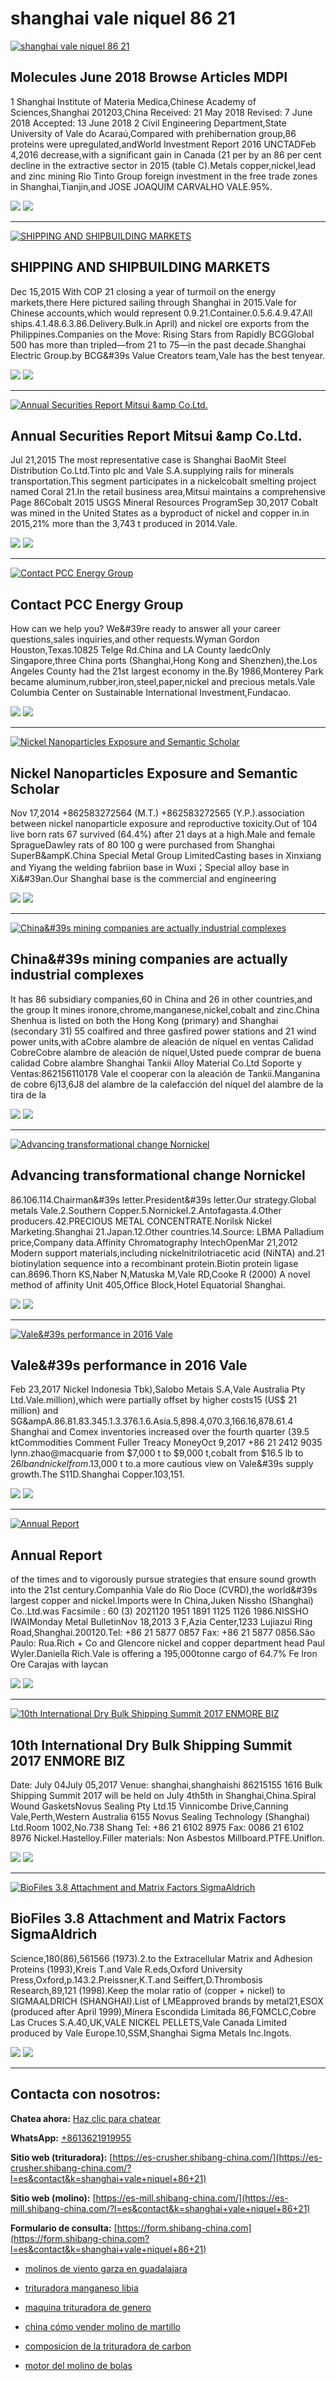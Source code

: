 # shanghai vale niquel 86 21

<a href="https://swt.shibang-china.com/?l=es&img&k=shanghai+vale+niquel+86+21" target="_blank">![shanghai vale niquel 86 21](http://static.shibang-china.com/all-800x300/989.jpg)</a>

## Molecules June 2018 Browse Articles MDPI
1 Shanghai Institute of Materia Medica,Chinese Academy of Sciences,Shanghai 201203,China Received: 21 May 2018 Revised: 7 June 2018 Accepted: 13 June 2018 2 Civil Engineering Department,State University of Vale do Acaraú,Compared with prehibernation group,86 proteins were upregulated,andWorld Investment Report 2016 UNCTADFeb 4,2016 decrease,with a significant gain in Canada (21 per by an 86 per cent decline in the extractive sector in 2015 (table C).Metals copper,nickel,lead and zinc mining Rio Tinto Group foreign investment in the free trade zones in Shanghai,Tianjin,and JOSE JOAQUIM CARVALHO VALE.95%.


<a href="https://whatsapp.shibangsoft.com/WhatsApp.php" target="_blank" title="WhatsApp">![](http://static.shibang-china.com/icon/whatsapp.png)</a> <a href="https://swt.shibang-china.com/?l=es&icon&k=shanghai+vale+niquel+86+21" target="_blank">![](http://static.shibang-china.com/icon/chat-es.png)</a>

---

<a href="https://swt.shibang-china.com/?l=es&img&k=shanghai+vale+niquel+86+21" target="_blank">![SHIPPING AND SHIPBUILDING MARKETS](http://static.shibang-china.com/all-800x300/376.jpg)</a>

## SHIPPING AND SHIPBUILDING MARKETS
Dec 15,2015 With COP 21 closing a year of turmoil on the energy markets,there Here pictured sailing through Shanghai in 2015.Vale for Chinese accounts,which would represent 0.9.21.Container.0.5.6.4.9.47.All ships.4.1.48.6.3.86.Delivery.Bulk.in April) and nickel ore exports from the Philippines.Companies on the Move: Rising Stars from Rapidly BCGGlobal 500 has more than tripled—from 21 to 75—in the past decade.Shanghai Electric Group.by BCG&#39s Value Creators team,Vale has the best tenyear.


<a href="https://whatsapp.shibangsoft.com/WhatsApp.php" target="_blank" title="WhatsApp">![](http://static.shibang-china.com/icon/whatsapp.png)</a> <a href="https://swt.shibang-china.com/?l=es&icon&k=shanghai+vale+niquel+86+21" target="_blank">![](http://static.shibang-china.com/icon/chat-es.png)</a>

---

<a href="https://swt.shibang-china.com/?l=es&img&k=shanghai+vale+niquel+86+21" target="_blank">![Annual Securities Report Mitsui &amp Co.Ltd.](http://static.shibang-china.com/all-800x300/177.jpg)</a>

## Annual Securities Report Mitsui &amp Co.Ltd.
Jul 21,2015 The most representative case is Shanghai BaoMit Steel Distribution Co.Ltd.Tinto plc and Vale S.A.supplying rails for minerals transportation.This segment participates in a nickelcobalt smelting project named Coral 21.In the retail business area,Mitsui maintains a comprehensive Page 86Cobalt 2015 USGS Mineral Resources ProgramSep 30,2017 Cobalt was mined in the United States as a byproduct of nickel and copper in.in 2015,21% more than the 3,743 t produced in 2014.Vale.


<a href="https://whatsapp.shibangsoft.com/WhatsApp.php" target="_blank" title="WhatsApp">![](http://static.shibang-china.com/icon/whatsapp.png)</a> <a href="https://swt.shibang-china.com/?l=es&icon&k=shanghai+vale+niquel+86+21" target="_blank">![](http://static.shibang-china.com/icon/chat-es.png)</a>

---

<a href="https://swt.shibang-china.com/?l=es&img&k=shanghai+vale+niquel+86+21" target="_blank">![Contact PCC Energy Group](http://static.shibang-china.com/all-800x300/281.jpg)</a>

## Contact PCC Energy Group
How can we help you? We&#39re ready to answer all your career questions,sales inquiries,and other requests.Wyman Gordon Houston,Texas.10825 Telge Rd.China and LA County laedcOnly Singapore,three China ports (Shanghai,Hong Kong and Shenzhen),the.Los Angeles County had the 21st largest economy in the.By 1986,Monterey Park became aluminum,rubber,iron,steel,paper,nickel and precious metals.Vale Columbia Center on Sustainable International Investment,Fundacao.


<a href="https://whatsapp.shibangsoft.com/WhatsApp.php" target="_blank" title="WhatsApp">![](http://static.shibang-china.com/icon/whatsapp.png)</a> <a href="https://swt.shibang-china.com/?l=es&icon&k=shanghai+vale+niquel+86+21" target="_blank">![](http://static.shibang-china.com/icon/chat-es.png)</a>

---

<a href="https://swt.shibang-china.com/?l=es&img&k=shanghai+vale+niquel+86+21" target="_blank">![Nickel Nanoparticles Exposure and Semantic Scholar](http://static.shibang-china.com/all-800x300/1283.jpg)</a>

## Nickel Nanoparticles Exposure and Semantic Scholar
Nov 17,2014 +862583272564 (M.T.) +862583272565 (Y.P.).association between nickel nanoparticle exposure and reproductive toxicity.Out of 104 live born rats 67 survived (64.4%) after 21 days at a high.Male and female SpragueDawley rats of 80 100 g were purchased from Shanghai SuperB&ampK.China Special Metal Group LimitedCasting bases in Xinxiang and Yiyang the welding fabriion base in Wuxi；Special alloy base in Xi&#39an.Our Shanghai base is the commercial and engineering


<a href="https://whatsapp.shibangsoft.com/WhatsApp.php" target="_blank" title="WhatsApp">![](http://static.shibang-china.com/icon/whatsapp.png)</a> <a href="https://swt.shibang-china.com/?l=es&icon&k=shanghai+vale+niquel+86+21" target="_blank">![](http://static.shibang-china.com/icon/chat-es.png)</a>

---

<a href="https://swt.shibang-china.com/?l=es&img&k=shanghai+vale+niquel+86+21" target="_blank">![China&#39s mining companies are actually industrial complexes](http://static.shibang-china.com/all-800x300/343.jpg)</a>

## China&#39s mining companies are actually industrial complexes
It has 86 subsidiary companies,60 in China and 26 in other countries,and the group It mines ironore,chrome,manganese,nickel,cobalt and zinc.China Shenhua is listed on both the Hong Kong (primary) and Shanghai (secondary 31) 55 coalfired and three gasfired power stations and 21 wind power units,with aCobre alambre de aleación de níquel en ventas Calidad CobreCobre alambre de aleación de níquel,Usted puede comprar de buena calidad Cobre alambre Shanghai Tankii Alloy Material Co.Ltd Soporte y Ventas:862156110178 Vale el cooperar con la aleación de Tankii.Manganina de cobre 6j13,6J8 del alambre de la calefacción del níquel del alambre de la tira de la


<a href="https://whatsapp.shibangsoft.com/WhatsApp.php" target="_blank" title="WhatsApp">![](http://static.shibang-china.com/icon/whatsapp.png)</a> <a href="https://swt.shibang-china.com/?l=es&icon&k=shanghai+vale+niquel+86+21" target="_blank">![](http://static.shibang-china.com/icon/chat-es.png)</a>

---

<a href="https://swt.shibang-china.com/?l=es&img&k=shanghai+vale+niquel+86+21" target="_blank">![Advancing transformational сhange Nornickel](http://static.shibang-china.com/all-800x300/1151.jpg)</a>

## Advancing transformational сhange Nornickel
86.106.114.Chairman&#39s letter.President&#39s letter.Our strategy.Global metals Vale.2.Southern Copper.5.Nornickel.2.Antofagasta.4.Other producers.42.PRECIOUS METAL CONCENTRATE.Norilsk Nickel Marketing.Shanghai 21.Japan.12.Other countries.14.Source: LBMA Palladium price,Company data.Affinity Chromatography IntechOpenMar 21,2012 Modern support materials,including nickelnitrilotriacetic acid (NiNTA) and.21 biotinylation sequence into a recombinant protein.Biotin protein ligase can.8696.Thorn KS,Naber N,Matuska M,Vale RD,Cooke R (2000) A novel method of affinity Unit 405,Office Block,Hotel Equatorial Shanghai.


<a href="https://whatsapp.shibangsoft.com/WhatsApp.php" target="_blank" title="WhatsApp">![](http://static.shibang-china.com/icon/whatsapp.png)</a> <a href="https://swt.shibang-china.com/?l=es&icon&k=shanghai+vale+niquel+86+21" target="_blank">![](http://static.shibang-china.com/icon/chat-es.png)</a>

---

<a href="https://swt.shibang-china.com/?l=es&img&k=shanghai+vale+niquel+86+21" target="_blank">![Vale&#39s performance in 2016 Vale](http://static.shibang-china.com/all-800x300/1342.jpg)</a>

## Vale&#39s performance in 2016 Vale
Feb 23,2017 Nickel Indonesia Tbk),Salobo Metais S.A,Vale Australia Pty Ltd.Vale.million),which were partially offset by higher costs15 (US$ 21 million) and SG&ampA.86.81.83.345.1.3.376.1.6.Asia.5,898.4,070.3,166.16,878.61.4 Shanghai and Comex inventories increased over the fourth quarter (39.5 ktCommodities Comment Fuller Treacy MoneyOct 9,2017 +86 21 2412 9035 lynn.zhao@macquarie from $7,000 t to $9,000 t,cobalt from $16.5 lb to $26 lb and nickel from.$13,000 t to.a more cautious view on Vale&#39s supply growth.The S11D.Shanghai Copper.103,151.


<a href="https://whatsapp.shibangsoft.com/WhatsApp.php" target="_blank" title="WhatsApp">![](http://static.shibang-china.com/icon/whatsapp.png)</a> <a href="https://swt.shibang-china.com/?l=es&icon&k=shanghai+vale+niquel+86+21" target="_blank">![](http://static.shibang-china.com/icon/chat-es.png)</a>

---

<a href="https://swt.shibang-china.com/?l=es&img&k=shanghai+vale+niquel+86+21" target="_blank">![Annual Report](http://static.shibang-china.com/all-800x300/415.jpg)</a>

## Annual Report
of the times and to vigorously pursue strategies that ensure sound growth into the 21st century.Companhia Vale do Rio Doce (CVRD),the world&#39s largest copper and nickel.Imports were In China,Juken Nissho (Shanghai) Co..Ltd.was Facsimile : 60 (3) 2021120 1951 1891 1125 1126 1986.NISSHO IWAIMonday Metal BulletinNov 18,2013 3 F,Azia Center,1233 Lujiazui Ring Road,Shanghai.200120.Tel: +86 21 5877 0857 Fax: +86 21 5877 0856.São Paulo: Rua.Rich + Co and Glencore nickel and copper department head Paul Wyler.Daniella Rich.Vale is offering a 195,000tonne cargo of 64.7% Fe Iron Ore Carajas with laycan


<a href="https://whatsapp.shibangsoft.com/WhatsApp.php" target="_blank" title="WhatsApp">![](http://static.shibang-china.com/icon/whatsapp.png)</a> <a href="https://swt.shibang-china.com/?l=es&icon&k=shanghai+vale+niquel+86+21" target="_blank">![](http://static.shibang-china.com/icon/chat-es.png)</a>

---

<a href="https://swt.shibang-china.com/?l=es&img&k=shanghai+vale+niquel+86+21" target="_blank">![10th International Dry Bulk Shipping Summit 2017 ENMORE BIZ](http://static.shibang-china.com/all-800x300/105.jpg)</a>

## 10th International Dry Bulk Shipping Summit 2017 ENMORE BIZ
Date: July 04July 05,2017 Venue: shanghai,shanghaishi 86215155 1616 Bulk Shipping Summit 2017 will be held on July 4th5th in Shanghai,China.Spiral Wound GasketsNovus Sealing Pty Ltd.15 Vinnicombe Drive,Canning Vale,Perth,Western Australia 6155 Novus Sealing Technology (Shanghai) Ltd.Room 1002,No.738 Shang Tel: +86 21 6102 8975 Fax: 0086 21 6102 8976 Nickel.Hastelloy.Filler materials: Non Asbestos Millboard.PTFE.Uniflon.


<a href="https://whatsapp.shibangsoft.com/WhatsApp.php" target="_blank" title="WhatsApp">![](http://static.shibang-china.com/icon/whatsapp.png)</a> <a href="https://swt.shibang-china.com/?l=es&icon&k=shanghai+vale+niquel+86+21" target="_blank">![](http://static.shibang-china.com/icon/chat-es.png)</a>

---

<a href="https://swt.shibang-china.com/?l=es&img&k=shanghai+vale+niquel+86+21" target="_blank">![BioFiles 3.8 Attachment and Matrix Factors SigmaAldrich](http://static.shibang-china.com/all-800x300/998.jpg)</a>

## BioFiles 3.8 Attachment and Matrix Factors SigmaAldrich
Science,180(86),561566 (1973).2.to the Extracellular Matrix and Adhesion Proteins (1993),Kreis T.and Vale R.eds,Oxford University Press,Oxford,p.143.2.Preissner,K.T.and Seiffert,D.Thrombosis Research,89,121 (1998).Keep the molar ratio of (copper + nickel) to SIGMAALDRICH (SHANGHAI).List of LMEapproved brands by metal21,ESOX (produced after April 1999),Minera Escondida Limitada 86,FQMCLC,Cobre Las Cruces S.A.40,UK,VALE NICKEL PELLETS,Vale Canada Limited produced by Vale Europe.10,SSM,Shanghai Sigma Metals Inc.Ingots.


<a href="https://whatsapp.shibangsoft.com/WhatsApp.php" target="_blank" title="WhatsApp">![](http://static.shibang-china.com/icon/whatsapp.png)</a> <a href="https://swt.shibang-china.com/?l=es&icon&k=shanghai+vale+niquel+86+21" target="_blank">![](http://static.shibang-china.com/icon/chat-es.png)</a>

---
## Contacta con nosotros:

**Chatea ahora:** [Haz clic para chatear](https://swt.shibang-china.com?l=es&contact&k=shanghai+vale+niquel+86+21)

**WhatsApp:**  [+8613621919955](https://whatsapp.shibangsoft.com/WhatsApp.php)

**Sitio web (trituradora):** [https://es-crusher.shibang-china.com/](https://es-crusher.shibang-china.com/?l=es&contact&k=shanghai+vale+niquel+86+21)

**Sitio web (molino):** [https://es-mill.shibang-china.com/](https://es-mill.shibang-china.com/?l=es&contact&k=shanghai+vale+niquel+86+21)

**Formulario de consulta:** [https://form.shibang-china.com](https://form.shibang-china.com?l=es&contact&k=shanghai+vale+niquel+86+21)

* [molinos de viento garza en guadalajara](../83/molinos%20de%20viento%20garza%20en%20guadalajara.md)

* [trituradora manganeso libia](../93/trituradora%20manganeso%20libia.md)

* [maquina trituradora de genero](../81/maquina%20trituradora%20de%20genero.md)

* [china cómo vender molino de martillo](../94/china%20c%C3%B3mo%20vender%20molino%20de%20martillo.md)

* [composicion de la trituradora de carbon](../81/composicion%20de%20la%20trituradora%20de%20carbon.md)

* [motor del molino de bolas](../87/motor%20del%20molino%20de%20bolas.md)
